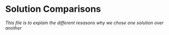 # Solution Comparisons 
   _This file is to explain the different resasons why we chose one solution over another_
